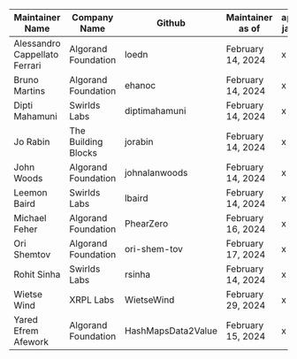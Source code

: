 | Maintainer Name               | Company Name        | Github             | Maintainer as of  | api-java  | cryptography | protobufs | protocol | 
| ----------------------------- | ------------------- | ------------------ | ----------------- | ----------|--------------|-----------|----------|
| Alessandro Cappellato Ferrari | Algorand Foundation | loedn              | February 14, 2024 | x         | x            | x         | x        |
| Bruno Martins                 | Algorand Foundation | ehanoc             | February 14, 2024 | x         | x            | x         | x        |
| Dipti Mahamuni                | Swirlds Labs        | diptimahamuni      | February 14, 2024 | x         | x            | x         | x        |
| Jo Rabin                      | The Building Blocks | jorabin            | February 14, 2024 | x         | x            | x         | x        |
| John Woods                    | Algorand Foundation | johnalanwoods      | February 14, 2024 | x         | x            | x         | x        |
| Leemon Baird                  | Swirlds Labs        | lbaird             | February 14, 2024 | x         | x            | x         | x        |
| Michael Feher                 | Algorand Foundation | PhearZero          | February 16, 2024 | x         | x            | x         | x        |
| Ori Shemtov                   | Algorand Foundation | ori-shem-tov       | February 17, 2024 | x         | x            | x         | x        |
| Rohit Sinha                   | Swirlds Labs        | rsinha             | February 14, 2024 | x         | x            | x         | x        |
| Wietse Wind                   | XRPL Labs           | WietseWind         | February 29, 2024 | x         | x            | x         | x        |
| Yared Efrem Afework           | Algorand Foundation | HashMapsData2Value | February 15, 2024 | x         | x            | x         | x        |
